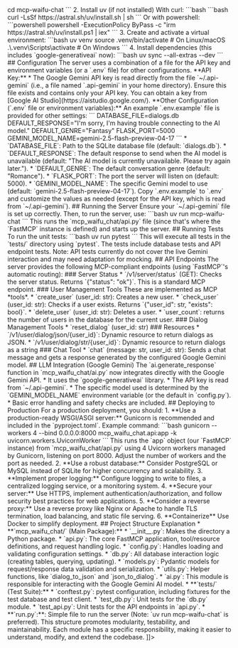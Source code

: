 <![CDATA[# MCP Waifu Chat Server

This project implements a basic MCP (Model Context Protocol) server for a conversational AI "waifu" character. It uses the `mcp` library for Python to handle the protocol details and `FastMCP` for easy server setup.

## Features

*   User management (create, check existence, delete, count)
*   Dialog history storage (get, set, reset)
*   Basic chat functionality (using Google Gemini API)
*   Modular design for easy extension
*   Configuration via environment variables and API key file
*   SQLite database for persistence
*   Comprehensive unit tests

## Requirements

*   Python 3.10+
*   `uv`
*   A Google Gemini API Key

## Installation

1.  Clone the repository:

    ```bash
    git clone <repository_url>
    cd mcp-waifu-chat
    ```

2. Install uv (if not installed)
  With curl:
   ```bash
```bash
   curl -LsSf https://astral.sh/uv/install.sh | sh
   ```
  Or with powershell:
  ```powershell
  powershell -ExecutionPolicy ByPass -c "irm https://astral.sh/uv/install.ps1 | iex"
   ```

3.  Create and activate a virtual environment:

    ```bash
    uv venv
    source .venv/bin/activate  # On Linux/macOS
    .\.venv\Scripts\activate  # On Windows
    ```

4.  Install dependencies (this includes `google-generativeai` now):

    ```bash
    uv sync --all-extras --dev
    ```

## Configuration

The server uses a combination of a file for the API key and environment variables (or a `.env` file) for other configurations.

**API Key:**
*   The Google Gemini API key is read directly from the file `~/.api-gemini` (i.e., a file named `.api-gemini` in your home directory). Ensure this file exists and contains only your API key. You can obtain a key from [Google AI Studio](https://aistudio.google.com/).

**Other Configuration (`.env` file or environment variables):**
An example `.env.example` file is provided for other settings:

```
DATABASE_FILE=dialogs.db
DEFAULT_RESPONSE="I'm sorry, I'm having trouble connecting to the AI model."
DEFAULT_GENRE="Fantasy"
FLASK_PORT=5000
GEMINI_MODEL_NAME=gemini-2.5-flash-preview-04-17
```

*   `DATABASE_FILE`: Path to the SQLite database file (default: `dialogs.db`).
*   `DEFAULT_RESPONSE`: The default response to send when the AI model is unavailable (default: "The AI model is currently unavailable. Please try again later.").
*   `DEFAULT_GENRE`: The default conversation genre (default: "Romance").
*   `FLASK_PORT`: The port the server will listen on (default: 5000).
*   `GEMINI_MODEL_NAME`: The specific Gemini model to use (default: `gemini-2.5-flash-preview-04-17`).

Copy `.env.example` to `.env` and customize the values as needed (except for the API key, which is read from `~/.api-gemini`).

## Running the Server

Ensure your `~/.api-gemini` file is set up correctly. Then, to run the server, use:

```bash
uv run mcp-waifu-chat
```
This runs the `mcp_waifu_chat/api.py` file (since that's where the `FastMCP` instance is defined) and starts up the server.

## Running Tests

To run the unit tests:

```bash
uv run pytest
```

This will execute all tests in the `tests/` directory using `pytest`. The tests include database tests and API endpoint tests. Note: API tests currently do not cover the live Gemini interaction and may need adaptation for mocking.

## API Endpoints

The server provides the following MCP-compliant endpoints (using `FastMCP`'s automatic routing):

### Server Status

*   `/v1/server/status` (GET): Checks the server status. Returns `{"status": "ok"}`. This is a standard MCP endpoint.

### User Management Tools

These are implemented as MCP *tools*.

*   `create_user` (user_id: str): Creates a new user.
*   `check_user` (user_id: str): Checks if a user exists. Returns `{"user_id": str, "exists": bool}`.
*   `delete_user` (user_id: str): Deletes a user.
*  `user_count`: returns the number of users in the database for the current user.

### Dialog Management Tools

*    `reset_dialog` (user_id: str)

### Resources
* `/v1/user/dialog/json/{user_id}`: Dynamic resource to return dialogs as JSON.
* `/v1/user/dialog/str/{user_id}`: Dynamic resource to return dialogs as a string

### Chat Tool

* `chat` (message: str, user_id: str): Sends a chat message and gets a response generated by the configured Google Gemini model.

## LLM Integration (Google Gemini)

The `ai.generate_response` function in `mcp_waifu_chat/ai.py` now integrates directly with the Google Gemini API.

*   It uses the `google-generativeai` library.
*   The API key is read from `~/.api-gemini`.
*   The specific model used is determined by the `GEMINI_MODEL_NAME` environment variable (or the default in `config.py`).
*   Basic error handling and safety checks are included.

## Deploying to Production

For a production deployment, you should:

1.  **Use a production-ready WSGI/ASGI server:** Gunicorn is recommended and included in the `pyproject.toml`. Example command:

    ```bash
    gunicorn --workers 4 --bind 0.0.0.0:8000 mcp_waifu_chat.api:app -k uvicorn.workers.UvicornWorker
    ```

    This runs the `app` object (our `FastMCP` instance) from `mcp_waifu_chat/api.py` using 4 Uvicorn workers managed by Gunicorn, listening on port 8000. Adjust the number of workers and the port as needed.

2.  **Use a robust database:** Consider PostgreSQL or MySQL instead of SQLite for higher concurrency and scalability.

3.  **Implement proper logging:** Configure logging to write to files, a centralized logging service, or a monitoring system.

4.  **Secure your server:** Use HTTPS, implement authentication/authorization, and follow security best practices for web applications.

5.  **Consider a reverse proxy:** Use a reverse proxy like Nginx or Apache to handle TLS termination, load balancing, and static file serving.

6. **Containerize** Use Docker to simplify deployment.

## Project Structure Explanation

*   **`mcp_waifu_chat/` (Main Package):**
    *   `__init__.py`: Makes the directory a Python package.
    *   `api.py`: The core FastMCP application, tool/resource definitions, and request handling logic.
    *   `config.py`: Handles loading and validating configuration settings.
    *   `db.py`: All database interaction logic (creating tables, querying, updating).
    *   `models.py`: Pydantic models for request/response data validation and serialization.
    *   `utils.py`: Helper functions, like `dialog_to_json` and `json_to_dialog`.
    *   `ai.py`: This module is responsible for interacting with the Google Gemini AI model.
*   **`tests/` (Test Suite):**
    *   `conftest.py`: pytest configuration, including fixtures for the test database and test client.
    *   `test_db.py`: Unit tests for the `db.py` module.
    *   `test_api.py`: Unit tests for the API endpoints in `api.py`.
*  **`run.py`:**: Simple file to run the server (Note: `uv run mcp-waifu-chat` is preferred).

This structure promotes modularity, testability, and maintainability. Each module has a specific responsibility, making it easier to understand, modify, and extend the codebase.
]]>